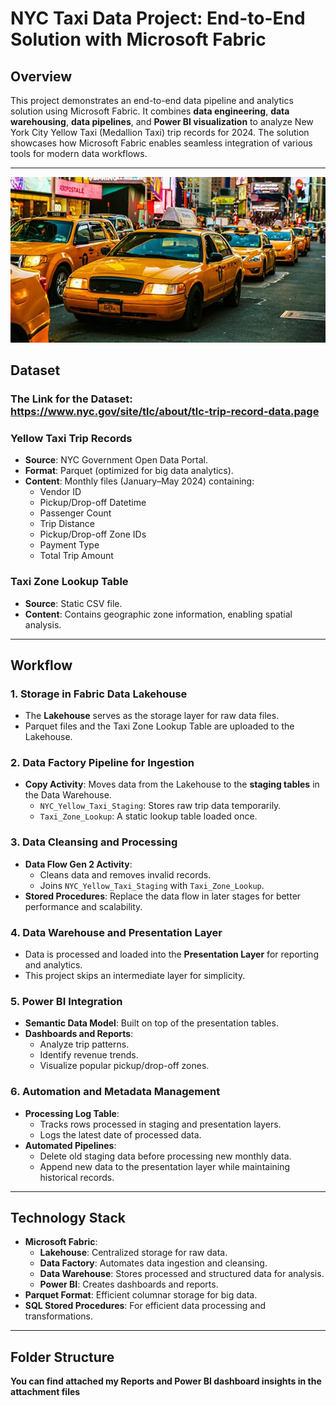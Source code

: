 # **NYC Taxi Data Project: End-to-End Solution with Microsoft Fabric**

## **Overview**
This project demonstrates an end-to-end data pipeline and analytics solution using Microsoft Fabric. It combines **data engineering**, **data warehousing**, **data pipelines**, and **Power BI visualization** to analyze New York City Yellow Taxi (Medallion Taxi) trip records for 2024. The solution showcases how Microsoft Fabric enables seamless integration of various tools for modern data workflows.

---
![Workflow Diagram](https://github.com/Nancy1301/NYCTaxiData-Report-Using-MS-Fabric/blob/main/nyc-yellow-taxi-fb.webp) 

## **Dataset**

### **The Link for the Dataset:** https://www.nyc.gov/site/tlc/about/tlc-trip-record-data.page
### **Yellow Taxi Trip Records**
- **Source**: NYC Government Open Data Portal.
- **Format**: Parquet (optimized for big data analytics).
- **Content**: Monthly files (January–May 2024) containing:
  - Vendor ID
  - Pickup/Drop-off Datetime
  - Passenger Count
  - Trip Distance
  - Pickup/Drop-off Zone IDs
  - Payment Type
  - Total Trip Amount

### **Taxi Zone Lookup Table**
- **Source**: Static CSV file.
- **Content**: Contains geographic zone information, enabling spatial analysis.

---

## **Workflow**

### **1. Storage in Fabric Data Lakehouse**
- The **Lakehouse** serves as the storage layer for raw data files.
- Parquet files and the Taxi Zone Lookup Table are uploaded to the Lakehouse.

### **2. Data Factory Pipeline for Ingestion**
- **Copy Activity**: Moves data from the Lakehouse to the **staging tables** in the Data Warehouse.
  - `NYC_Yellow_Taxi_Staging`: Stores raw trip data temporarily.
  - `Taxi_Zone_Lookup`: A static lookup table loaded once.

### **3. Data Cleansing and Processing**
- **Data Flow Gen 2 Activity**:
  - Cleans data and removes invalid records.
  - Joins `NYC_Yellow_Taxi_Staging` with `Taxi_Zone_Lookup`.
- **Stored Procedures**: Replace the data flow in later stages for better performance and scalability.

### **4. Data Warehouse and Presentation Layer**
- Data is processed and loaded into the **Presentation Layer** for reporting and analytics.
- This project skips an intermediate layer for simplicity.

### **5. Power BI Integration**
- **Semantic Data Model**: Built on top of the presentation tables.
- **Dashboards and Reports**:
  - Analyze trip patterns.
  - Identify revenue trends.
  - Visualize popular pickup/drop-off zones.

### **6. Automation and Metadata Management**
- **Processing Log Table**:
  - Tracks rows processed in staging and presentation layers.
  - Logs the latest date of processed data.
- **Automated Pipelines**:
  - Delete old staging data before processing new monthly data.
  - Append new data to the presentation layer while maintaining historical records.

---

## **Technology Stack**

- **Microsoft Fabric**:
  - **Lakehouse**: Centralized storage for raw data.
  - **Data Factory**: Automates data ingestion and cleansing.
  - **Data Warehouse**: Stores processed and structured data for analysis.
  - **Power BI**: Creates dashboards and reports.
- **Parquet Format**: Efficient columnar storage for big data.
- **SQL Stored Procedures**: For efficient data processing and transformations.

---

## **Folder Structure**
**You can find attached my Reports and Power BI dashboard insights in the attachment files**


